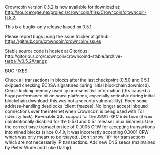 Crowncoin version 0.5.2 is now available for download at:
http://sourceforge.net/projects/crowncoin/files/Crowncoin/crowncoin-0.5.2/

This is a bugfix-only release based on 0.5.1.

Please report bugs using the issue tracker at github:
https://github.com/crowncoin/crowncoin/issues

Stable source code is hosted at Gitorious:
http://gitorious.org/crowncoin/crowncoind-stable/archive-tarball/v0.5.2#.tar.gz

BUG FIXES

Check all transactions in blocks after the last checkpoint (0.5.0 and 0.5.1 skipped checking ECDSA signatures during initial blockchain download).
Cease locking memory used by non-sensitive information (this caused a huge performance hit on some platforms, especially noticable during initial blockchain download; this was
not a security vulnerability).
Fixed some address-handling deadlocks (client freezes).
No longer accept inbound connections over the internet when Crowncoin is being used with Tor (identity leak).
Re-enable SSL support for the JSON-RPC interface (it was unintentionally disabled for the 0.5.0 and 0.5.1 release Linux binaries).
Use the correct base transaction fee of 0.0005 CRW for accepting transactions into mined blocks (since 0.4.0, it was incorrectly accepting 0.0001 CRW which was only meant to be relayed).
Don't show "IP" for transactions which are not necessarily IP transactions.
Add new DNS seeds (maintained by Pieter Wuille and Luke Dashjr).
